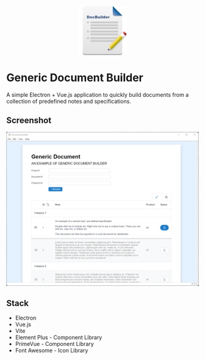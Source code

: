 <p align="center">
    <img title="Application Icon" alt="Icon" src="./docs/Icon.png" width="128">
</p>

# Generic Document Builder

A simple Electron + Vue.js application to quickly build documents from a collection of predefined notes and specifications.

## Screenshot

![Screenshot](./docs/Screenshot.png "Application Screenshot")

## Stack

- Electron
- Vue.js
- Vite
- Element Plus - Component Library
- PrimeVue - Component Library
- Font Awesome - Icon Library
